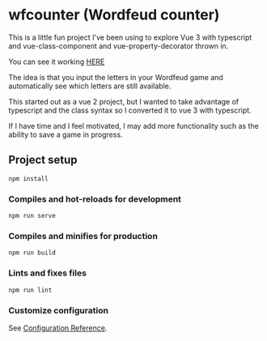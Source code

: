 # wfcounter (Wordfeud counter)

This is a little fun project I've been using to explore Vue 3 with typescript and vue-class-component and vue-property-decorator thrown in. 

You can see it working [HERE](https://marksman-do.nl/wfcounter/)

The idea is that you input the letters in your Wordfeud game and automatically see which letters are still available.

This started out as a vue 2 project, but I wanted to take advantage of typescript and the class syntax so I converted it to vue 3 with typescript.

If I have time and I feel motivated, I may add more functionality such as the ability to save a game in progress.

## Project setup
```
npm install
```

### Compiles and hot-reloads for development
```
npm run serve
```

### Compiles and minifies for production
```
npm run build
```

### Lints and fixes files
```
npm run lint
```

### Customize configuration
See [Configuration Reference](https://cli.vuejs.org/config/).
